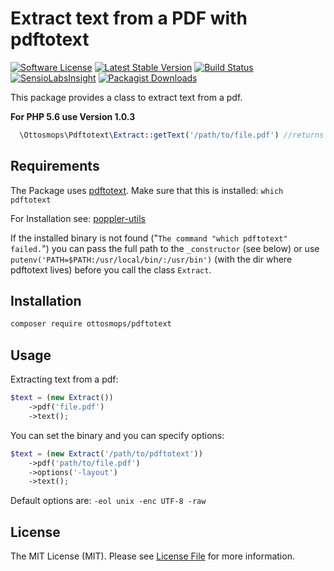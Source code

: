 # Extract text from a PDF with pdftotext

[![Software License](https://img.shields.io/badge/license-MIT-blue.svg?style=flat-square)](LICENSE.md)
[![Latest Stable Version](https://poser.pugx.org/ottosmops/pdftotext/v/stable?format=flat-square)](https://packagist.org/packages/ottosmops/pdftotext)
[![Build Status](https://img.shields.io/travis/ottosmops/pdftotext/master.svg?style=flat-square)](https://travis-ci.org/ottomops/pdftotext)
[![SensioLabsInsight](https://insight.sensiolabs.com/projects/6473aa57-9e90-448d-beb8-626e7f152f45/mini.png)](https://insight.sensiolabs.com/projects/6473aa57-9e90-448d-beb8-626e7f152f45)
[![Packagist Downloads](https://img.shields.io/packagist/dt/ottosmops/pdftotext.svg?style=flat-square)](https://packagist.org/packages/ottosmops/pdftotext)

This package provides a class to extract text from a pdf. 

**For PHP 5.6 use Version 1.0.3** 

```php
  \Ottosmops\Pdftotext\Extract::getText('/path/to/file.pdf') //returns the text from the pdf
```

## Requirements

The Package uses [pdftotext](https://en.wikipedia.org/wiki/Pdftotext). Make sure that this is installed: ```which pdftotext```

For Installation see:
[poppler-utils](https://linuxappfinder.com/package/poppler-utils)

If the installed binary is not found ("```The command "which pdftotext" failed.```") you can pass the full path to the ```_constructor``` (see below) or use ```putenv('PATH=$PATH:/usr/local/bin/:/usr/bin')``` (with the dir where pdftotext lives) before you call the class ```Extract```.


## Installation

```bash
composer require ottosmops/pdftotext
```

## Usage

Extracting text from a pdf:
```php
$text = (new Extract())
    ->pdf('file.pdf')
    ->text();
```

You can set the binary and you can specify options:
```php
$text = (new Extract('/path/to/pdftotext'))
    ->pdf('path/to/file.pdf')
    ->options('-layout')
    ->text();
```

Default options are: ```-eol unix -enc UTF-8 -raw```

## License

The MIT License (MIT). Please see [License File](LICENSE.md) for more information.

